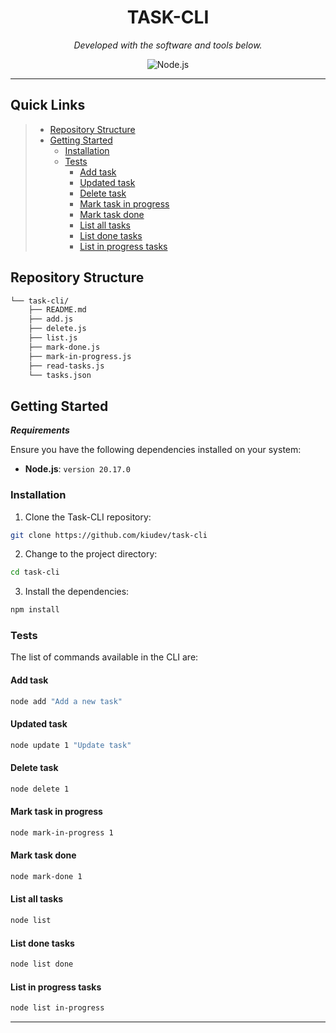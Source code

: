 <p align="center">
    <h1 align="center">TASK-CLI</h1>
</p>
<p align="center">
		<em>Developed with the software and tools below.</em>
</p>
<p align="center">
	<img src="https://img.shields.io/badge/Node.js-43853D?style=for-the-badge&logo=node.js&logoColor=white" alt="Node.js">
</p>
<hr>

## Quick Links

> - [ Repository Structure](#-repository-structure)
> - [ Getting Started](#-getting-started)
>   - [ Installation](#-installation)
>   - [ Tests](#-tests)
>     - [Add task](#add-task)
>     - [Updated task](#updated-task)
>     - [Delete task](#delete-task)
>     - [Mark task in progress](#mark-task-in-progress)
>     - [Mark task done](#mark-task-done)
>     - [List all tasks](#list-all-tasks)
>     - [List done tasks](#list-done-tasks)
>     - [List in progress tasks](#list-in-progress-tasks)

## Repository Structure

```sh
└── task-cli/
    ├── README.md
    ├── add.js
    ├── delete.js
    ├── list.js
    ├── mark-done.js
    ├── mark-in-progress.js
    ├── read-tasks.js
    └── tasks.json
```

## Getting Started

**_Requirements_**

Ensure you have the following dependencies installed on your system:

- **Node.js**: `version 20.17.0`

### Installation

1. Clone the Task-CLI repository:

```sh
git clone https://github.com/kiudev/task-cli
```

2. Change to the project directory:

```sh
cd task-cli
```

3. Install the dependencies:

```sh
npm install
```

### Tests

The list of commands available in the CLI are:

#### Add task

```sh
node add "Add a new task"
```

#### Updated task

```sh
node update 1 "Update task"
```

#### Delete task

```sh
node delete 1
```

#### Mark task in progress

```sh
node mark-in-progress 1
```

#### Mark task done

```sh
node mark-done 1
```

#### List all tasks

```sh
node list
```

#### List done tasks

```sh
node list done
```

#### List in progress tasks

```sh
node list in-progress
```

---

